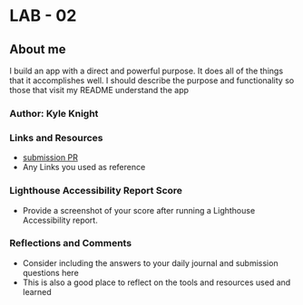 # LAB - 02

## About me

I build an app with a direct and powerful purpose. It does all of the things that it accomplishes well. I should describe the purpose and functionality so those that visit my README understand the app

### Author: Kyle Knight

### Links and Resources

* [submission PR](http://xyz.com)
* Any Links you used as reference

### Lighthouse Accessibility Report Score

* Provide a screenshot of your score after running a Lighthouse Accessibility report.

### Reflections and Comments

* Consider including the answers to your daily journal and submission questions here
* This is also a good place to reflect on the tools and resources used and learned
